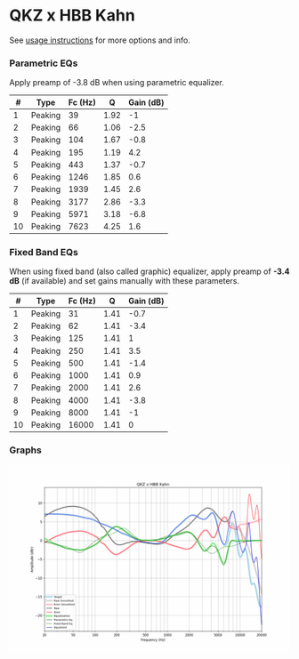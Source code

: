 # QKZ x HBB Kahn
See [usage instructions](https://github.com/jaakkopasanen/AutoEq#usage) for more options and info.

### Parametric EQs
Apply preamp of -3.8 dB when using parametric equalizer.

|   # | Type    |   Fc (Hz) |    Q |   Gain (dB) |
|-----|---------|-----------|------|-------------|
|   1 | Peaking |        39 | 1.92 |        -1   |
|   2 | Peaking |        66 | 1.06 |        -2.5 |
|   3 | Peaking |       104 | 1.67 |        -0.8 |
|   4 | Peaking |       195 | 1.19 |         4.2 |
|   5 | Peaking |       443 | 1.37 |        -0.7 |
|   6 | Peaking |      1246 | 1.85 |         0.6 |
|   7 | Peaking |      1939 | 1.45 |         2.6 |
|   8 | Peaking |      3177 | 2.86 |        -3.3 |
|   9 | Peaking |      5971 | 3.18 |        -6.8 |
|  10 | Peaking |      7623 | 4.25 |         1.6 |

### Fixed Band EQs
When using fixed band (also called graphic) equalizer, apply preamp of **-3.4 dB** (if available) and set gains manually with these parameters.

|   # | Type    |   Fc (Hz) |    Q |   Gain (dB) |
|-----|---------|-----------|------|-------------|
|   1 | Peaking |        31 | 1.41 |        -0.7 |
|   2 | Peaking |        62 | 1.41 |        -3.4 |
|   3 | Peaking |       125 | 1.41 |         1   |
|   4 | Peaking |       250 | 1.41 |         3.5 |
|   5 | Peaking |       500 | 1.41 |        -1.4 |
|   6 | Peaking |      1000 | 1.41 |         0.9 |
|   7 | Peaking |      2000 | 1.41 |         2.6 |
|   8 | Peaking |      4000 | 1.41 |        -3.8 |
|   9 | Peaking |      8000 | 1.41 |        -1   |
|  10 | Peaking |     16000 | 1.41 |         0   |

### Graphs
![](./QKZ%20x%20HBB%20Kahn.png)
